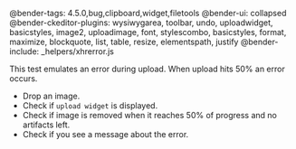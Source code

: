@bender-tags:  4.5.0,bug,clipboard,widget,filetools
@bender-ui: collapsed
@bender-ckeditor-plugins: wysiwygarea, toolbar, undo, uploadwidget, basicstyles, image2, uploadimage, font, stylescombo,
basicstyles, format, maximize, blockquote, list, table, resize, elementspath, justify
@bender-include: _helpers/xhrerror.js

This test emulates an error during upload. When upload hits 50% an error occurs.

* Drop an image.
* Check if `upload widget` is displayed.
* Check if image is removed when it reaches 50% of progress and no artifacts left.
* Check if you see a message about the error.
